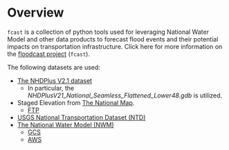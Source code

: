 # Overview

`fcast` is a collection of python tools used for leveraging National Water Model and other data products to forecast flood events and their potential impacts on transportation infrastructure. Click here for more information on the [floodcast project](http://floodcast.info) (`fcast`).


The following datasets are used:

- [The NHDPlus V2.1 dataset](http://www.horizon-systems.com/NHDPlus/NHDPlusV2_home.php)
    - In particular, the _NHDPlusV21_National_Seamless_Flattened_Lower48.gdb_ is utilized.
- Staged Elevation from [The National Map](https://www.usgs.gov/core-science-systems/national-geospatial-program/national-map). 
    - [FTP](ftp://rockyftp.cr.usgs.gov/vdelivery/Datasets/Staged/Elevation/)
- [USGS National Transportation Dataset (NTD)](https://catalog.data.gov/dataset/usgs-national-transportation-dataset-ntd-downloadable-data-collectionde7d2)
- [The National Water Model (NWM)](https://water.noaa.gov/about/nwm)
    - [GCS](https://console.cloud.google.com/marketplace/details/noaa-public/national-water-model?filter=category:climate&id=2b3b4e1c-20ad-455c-89c5-7c09b82c7f98)
    - [AWS](https://docs.opendata.aws/noaa-nwm-pds/readme.html)